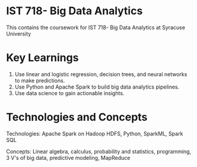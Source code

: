 # IST 718- Big Data Analytics

This contains the coursework for IST 718- Big Data Analytics at Syracuse University

# Key Learnings

1. Use linear and logistic regression, decision trees, and neural networks to make predictions.
2. Use Python and Apache Spark to build big data analytics pipelines.  
3. Use data science to gain actionable insights.  

# Technologies and Concepts

Technologies: Apache Spark on Hadoop HDFS, Python, SparkML, Spark SQL

Concepts: Linear algebra, calculus, probability and statistics, programming, 3 V's of big data, predictive modeling, MapReduce
